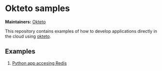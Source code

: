 # Okteto samples

**Maintainers:** [Okteto](https://github.com/okteto)

This repository contains examples of how to develop applications directly in the cloud using [okteto](https://cloud.okteto.com).  

## Examples

1. [Python app accesing Redis](vote/README.md)

